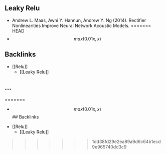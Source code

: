 ## Leaky Relu
- Andrew L. Maas, Awni Y. Hannun, Andrew Y. Ng (2014). Rectifier Nonlinearities Improve Neural Network Acoustic Models.
<<<<<<< HEAD
- $$max(0.01x,x)$$



## Backlinks
* [[Relu]]
	* [[Leaky Relu]]

## ...
=======
- $$max(0.01x,x)$$## Backlinks
* [[Relu]]
	* [[Leaky Relu]]

>>>>>>> 1dd38fd29e2ea89a9d6c64b1ecd9e965740dd3c9
